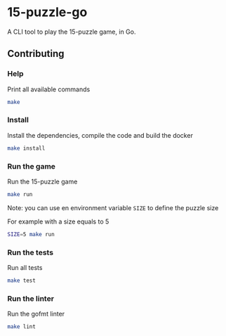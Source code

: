 # 15-puzzle-go

A CLI tool to play the 15-puzzle game, in Go.

## Contributing

### Help

Print all available commands

``` bash
make
```

### Install

Install the dependencies, compile the code and build the docker

``` bash
make install
```

### Run the game

Run the 15-puzzle game

``` bash
make run
```

Note: you can use en environment variable `SIZE` to define the puzzle size

For example with a size equals to 5
``` bash
SIZE=5 make run
```

### Run the tests

Run all tests

```bash
make test
```

### Run the linter

Run the gofmt linter

```bash
make lint
```
